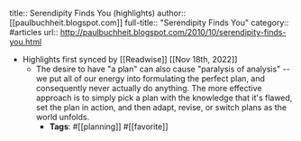 title:: Serendipity Finds You (highlights)
author:: [[paulbuchheit.blogspot.com]]
full-title:: "Serendipity Finds You"
category:: #articles
url:: http://paulbuchheit.blogspot.com/2010/10/serendipity-finds-you.html

- Highlights first synced by [[Readwise]] [[Nov 18th, 2022]]
	- The desire to have "a plan" can also cause "paralysis of analysis" -- we put all of our energy into formulating the perfect plan, and consequently never actually do anything. The more effective approach is to simply pick a plan with the knowledge that it's flawed, set the plan in action, and then adapt, revise, or switch plans as the world unfolds.
		- **Tags**: #[[planning]] #[[favorite]]
